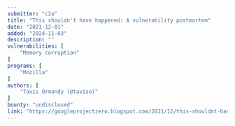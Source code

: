 ```yaml
---
submitter: "c2a"
title: "This shouldn't have happened: A vulnerability postmortem"
date: "2021-12-01"
added: "2024-11-03"
description: ""
vulnerabilities: [
    "Memory corruption"
]
programs: [
    "Mozilla"
]
authors: [
    "Tavis Ormandy (@taviso)"
]
bounty: "undisclosed"
link: "https://googleprojectzero.blogspot.com/2021/12/this-shouldnt-have-happened.html"
---
```




